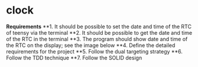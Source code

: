 # clock

**Requirements**
**1. It should be possible to set the date and time of the RTC of teensy via the terminal
**2. It should be possible to get the date and time of the RTC in the terminal 
**3. The program should show date and time of the RTC on the display; see the image below
**4. Define the detailed requirements for the project
**5. Follow the dual targeting strategy
**6. Follow the TDD technique
**7. Follow the SOLID design 
 
 
